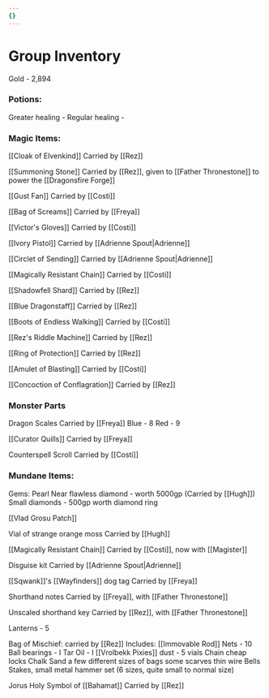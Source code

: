 ```yaml
---
{}
---
```

# Group Inventory
Gold - 2,894

### Potions:

Greater healing - 
Regular healing - 

### Magic Items:

[[Cloak of Elvenkind]]
Carried by [[Rez]]

[[Summoning Stone]]
Carried by [[Rez]], given to [[Father Thronestone]] to power the [[Dragonsfire Forge]]

[[Gust Fan]]
Carried by [[Costi]]

[[Bag of Screams]]
Carried by [[Freya]]

[[Victor's Gloves]]
Carried by [[Costi]]

[[Ivory Pistol]]
Carried by [[Adrienne Spout|Adrienne]] 

[[Circlet of Sending]]
Carried by [[Adrienne Spout|Adrienne]]

[[Magically Resistant Chain]]
Carried by [[Costi]]

[[Shadowfell Shard]] 
Carried by [[Rez]]

[[Blue Dragonstaff]]
Carried by [[Rez]]

[[Boots of Endless Walking]]
Carried by [[Costi]]

[[Rez's Riddle Machine]]
Carried by [[Rez]]

[[Ring of Protection]]
Carried by [[Rez]]

[[Amulet of Blasting]]
Carried by [[Costi]]

[[Concoction of Conflagration]]
Carried by [[Rez]]

### Monster Parts

Dragon Scales
Carried by [[Freya]]
	Blue - 8
	Red - 9

[[Curator Quills]]
Carried by [[Freya]]

Counterspell Scroll
Carried by [[Costi]]

### Mundane Items:
Gems:
	Pearl
	Near flawless diamond - worth 5000gp (Carried by [[Hugh]])
	Small diamonds - 500gp worth
	diamond ring

[[Vlad Grosu Patch]]

Vial of strange orange moss
Carried by [[Hugh]]

[[Magically Resistant Chain]]
Carried by [[Costi]], now with [[Magister]]

Disguise kit
Carried by [[Adrienne Spout|Adrienne]]

[[Sqwank]]'s [[Wayfinders]] dog tag
Carried by [[Freya]]

Shorthand notes 
Carried by [[Freya]], with [[Father Thronestone]]

Unscaled shorthand key
Carried by [[Rez]], with [[Father Thronestone]]

Lanterns - 5

Bag of Mischief: carried by [[Rez]]
Includes:
	[[Immovable Rod]]
	Nets - 10
	Ball bearings - I
	Tar
	Oil - I
	[[Vrolbekk Pixies]] dust - 5 vials
	Chain
    cheap locks
    Chalk
    Sand
    a few different sizes of bags
    some scarves
    thin wire
    Bells
    Stakes, small metal
    hammer set (6 sizes, quite small to normal size)

Jorus Holy Symbol of [[Bahamat]]
Carried by [[Rez]] 

